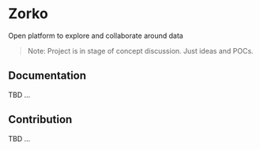 # Zorko

Open platform to explore and collaborate around data

> Note: Project is in stage of concept discussion. Just ideas and POCs.

## Documentation

TBD ...

## Contribution

TBD ...
